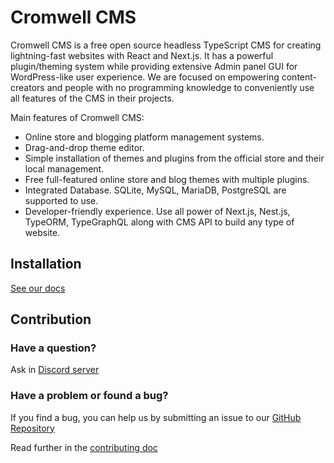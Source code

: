 # Cromwell CMS

Cromwell CMS is a free open source headless TypeScript CMS for creating lightning-fast websites with React and Next.js. It has a powerful plugin/theming system while providing extensive Admin panel GUI for WordPress-like user experience. 
We are focused on empowering content-creators and people with no programming knowledge to conveniently use all features of the CMS in their projects.

Main features of Cromwell CMS:
- Online store and blogging platform management systems.
- Drag-and-drop theme editor.
- Simple installation of themes and plugins from the official store and their local management.
- Free full-featured online store and blog themes with multiple plugins.
- Integrated Database. SQLite, MySQL, MariaDB, PostgreSQL are supported to use.
- Developer-friendly experience. Use all power of Next.js, Nest.js, TypeORM, TypeGraphQL along with CMS API to build any type of website.   

## Installation

[See our docs](https://cromwellcms.com/docs/overview/installation)

## Contribution

### Have a question?

Ask in [Discord server](https://discord.com/invite/mxmJNSZ2gn)

### Have a problem or found a bug?

If you find a bug, you can help us by submitting an issue to our [GitHub Repository](https://github.com/CromwellCMS/Cromwell/issues)  

Read further in the [contributing doc](https://github.com/CromwellCMS/Cromwell/blob/master/CONTRIBUTING.md)